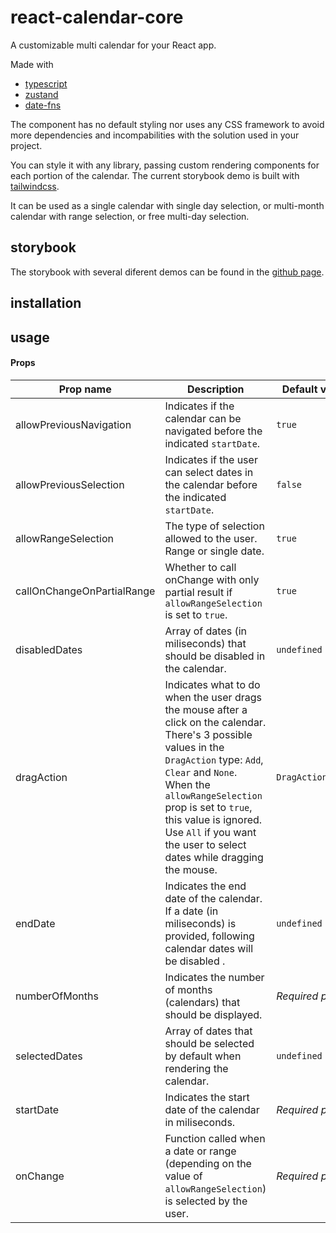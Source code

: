 # react-calendar-core
A customizable multi calendar for your React app.

Made with
- [typescript](https://www.typescriptlang.org)
- [zustand](https://docs.pmnd.rs/zustand/getting-started/introduction)
- [date-fns](https://date-fns.org)

The component has no default styling nor uses any CSS framework to avoid more dependencies and incompabilities with the solution used in your project.

You can style it with any library, passing custom rendering components for each portion of the calendar. The current storybook demo is built with
[tailwindcss](https://tailwindcss.com).

It can be used as a single calendar with single day selection, or multi-month calendar with range selection, or free multi-day selection.

## storybook

The storybook with several diferent demos can be found in the [github page](https://leolozes.github.io/react-calendar-core).

## installation

## usage

#### Props

| Prop name               | Description                                                                                                                                                                                                                                                                                                                                                                                                                | Default value                                         | Example values                                                                                                                                                                                                                                                                                       |
| ----------------------- | -------------------------------------------------------------------------------------------------------------------------------------------------------------------------------------------------------------------------------------------------------------------------------------------------------------------------------------------------------------------------------------------------------------------------- | ----------------------------------------------------- | ---------------------------------------------------------------------------------------------------------------------------------------------------------------------------------------------------------------------------------------------------------------------------------------------------- |
| allowPreviousNavigation | Indicates if the calendar can be navigated before the indicated `startDate`. | `true` | `false` |
| allowPreviousSelection | Indicates if the user can select dates in the calendar before the indicated `startDate`. | `false` | `true` |
| allowRangeSelection | The type of selection allowed to the user. Range or single date. | `true` | `false` |
| callOnChangeOnPartialRange | Whether to call onChange with only partial result if `allowRangeSelection` is set to `true`. | `true` | `false` |
| disabledDates | Array of dates (in miliseconds) that should be disabled in the calendar. | `undefined` | `[1676242800000]` |
| dragAction | Indicates what to do when the user drags the mouse after a click on the calendar. There's 3 possible values in the `DragAction` type: `Add`, `Clear` and `None`. When the `allowRangeSelection` prop is set to `true`, this value is ignored. Use `All` if you want the user to select dates while dragging the mouse. | `DragAction.None` | `DragAction.Add` |
| endDate | Indicates the end date of the calendar. If a date (in miliseconds) is provided, following calendar dates will be disabled . | `undefined` | `1676242800000` |
| numberOfMonths | Indicates the number of months (calendars) that should be displayed. | _Required prop_ | `2` |
| selectedDates | Array of dates that should be selected by default when rendering the calendar. | `undefined` | `[1676242800000]` |
| startDate | Indicates the start date of the calendar in miliseconds. | _Required prop_ | `1676242800000` |
| onChange | Function called when a date or range (depending on the value of `allowRangeSelection`) is selected by the user. | _Required prop_ | `(dates: number[]) => alert('selectedDays: ', dates)` |

